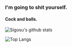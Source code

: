 ### I'm going to shit yourself.
#### Cock and balls.

![Sigosu's github stats](https://github-readme-stats.vercel.app/api?username=Sigosu&show_icons=true&theme=radical)

![Top Langs](https://github-readme-stats.vercel.app/api/top-langs/?username=Sigosu&langs_count=10&theme=radical&layout=compact)
